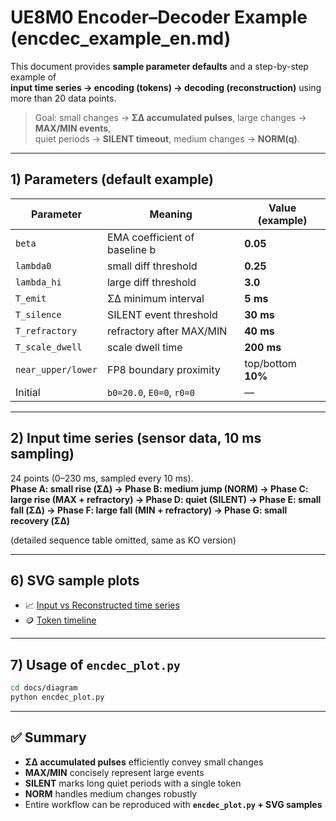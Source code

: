 # UE8M0 Encoder–Decoder Example (encdec_example_en.md)

This document provides **sample parameter defaults** and a step-by-step example of  
**input time series → encoding (tokens) → decoding (reconstruction)** using more than 20 data points.

> Goal: small changes → **ΣΔ accumulated pulses**, large changes → **MAX/MIN events**,  
> quiet periods → **SILENT timeout**, medium changes → **NORM(q)**.

---

## 1) Parameters (default example)

| Parameter | Meaning | Value (example) |
|---|---|---|
| `beta` | EMA coefficient of baseline b | **0.05** |
| `lambda0` | small diff threshold | **0.25** |
| `lambda_hi` | large diff threshold | **3.0** |
| `T_emit` | ΣΔ minimum interval | **5 ms** |
| `T_silence` | SILENT event threshold | **30 ms** |
| `T_refractory` | refractory after MAX/MIN | **40 ms** |
| `T_scale_dwell` | scale dwell time | **200 ms** |
| `near_upper/lower` | FP8 boundary proximity | top/bottom **10%** |
| Initial | `b0=20.0`, `E0=0`, `r0=0` | — |

---

## 2) Input time series (sensor data, 10 ms sampling)

24 points (0–230 ms, sampled every 10 ms).  
**Phase A: small rise (ΣΔ) → Phase B: medium jump (NORM) → Phase C: large rise (MAX + refractory) → Phase D: quiet (SILENT) → Phase E: small fall (ΣΔ) → Phase F: large fall (MIN + refractory) → Phase G: small recovery (ΣΔ)**

(detailed sequence table omitted, same as KO version)

---

## 6) SVG sample plots

- 📈 [Input vs Reconstructed time series](diagrams/encdec_timeseries.svg)  
- 🪙 [Token timeline](diagrams/encdec_tokens.svg)

---

## 7) Usage of `encdec_plot.py`

```bash
cd docs/diagram
python encdec_plot.py
```

---

## ✅ Summary

- **ΣΔ accumulated pulses** efficiently convey small changes  
- **MAX/MIN** concisely represent large events  
- **SILENT** marks long quiet periods with a single token  
- **NORM** handles medium changes robustly  
- Entire workflow can be reproduced with **`encdec_plot.py` + SVG samples**
